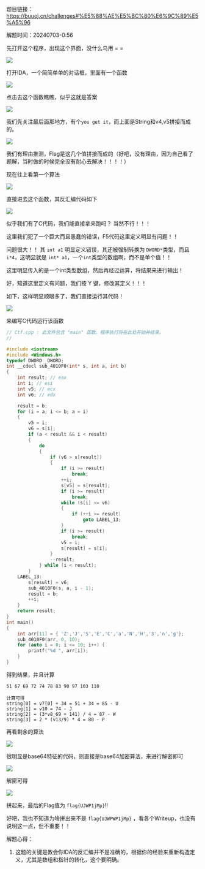 题目链接：<https://buuoj.cn/challenges#%E5%88%AE%E5%BC%80%E6%9C%89%E5%A5%96>

解题时间：20240703-0:56

先打开这个程序，出现这个界面，没什么鸟用 = = 

![](01.png)

打开IDA，一个简简单单的对话框，里面有一个函数

![](02.png)

点击去这个函数瞧瞧，似乎这就是答案

![](03.png)

我们先关注最后面那地方，有个`you get it`，而上面是String和v4,v5拼接而成的。

![](04.png)

我们有理由推测，Flag是这几个值拼接而成的（好吧，没有理由，因为自己看了题解，当时做的时候完全没有耐心去解决！！！！）

现在往上看第一个算法

![](05.png)

直接进去这个函数，其反汇编代码如下

![](06.png)

似乎我们有了C代码，我们能直接拿来跑吗？ 当然不行！！！

这里我们犯了一个巨大而且愚蠢的错误，F5代码这里定义明显有问题！！

问题很大！！ 其 `int a1` 明显定义错误，其还被强制转换为 `DWORD*`类型，而且 `i*4`，这明显就是 `int* a1`，一个`int`类型的数组啊，而不是单个值！！

这里明显传入的是一个int类型数组，然后再经过运算，将结果来进行输出！

好，知道这里定义有问题，我们按 Y 键，修改其定义！！！

如下，这样明显顺眼多了，我们直接运行其代码！

![](07.png)

来编写C代码运行该函数

```c
// Ctf.cpp : 此文件包含 "main" 函数。程序执行将在此处开始并结束。
//

#include <iostream>
#include <Windows.h>
typedef DWORD _DWORD;
int __cdecl sub_4010F0(int* s, int a, int b)
{
    int result; // eax
    int i; // esi
    int v5; // ecx
    int v6; // edx

    result = b;
    for (i = a; i <= b; a = i)
    {
        v5 = i;
        v6 = s[i];
        if (a < result && i < result)
        {
            do
            {
                if (v6 > s[result])
                {
                    if (i >= result)
                        break;
                    ++i;
                    s[v5] = s[result];
                    if (i >= result)
                        break;
                    while (s[i] <= v6)
                    {
                        if (++i >= result)
                            goto LABEL_13;
                    }
                    if (i >= result)
                        break;
                    v5 = i;
                    s[result] = s[i];
                }
                --result;
            } while (i < result);
        }
    LABEL_13:
        s[result] = v6;
        sub_4010F0(s, a, i - 1);
        result = b;
        ++i;
    }
    return result;
}
int main()
{
    int arr[11] = { 'Z','J','S','E','C','a','N','H','3','n','g'};
    sub_4010F0(arr, 0, 10);
    for (auto i = 0; i <= 10; i++) {
        printf("%d ", arr[i]);
    }
}
```

得到结果，并且计算

```
51 67 69 72 74 78 83 90 97 103 110

计算可得
string[0] = v7[0] + 34 = 51 + 34 = 85 - U
string[1] = v10 = 74 - J
string[2] = (3*v8_69 + 141) / 4 = 87 - W
string[3] = 2 * (v13/9) * 4 = 80 - P
```

再看剩余的算法

![](08.png)

很明显是base64特征的代码，则直接是base64加密算法，来进行解密即可

![](09.png)

解密可得

![](10.png)

拼起来，最后的Flag值为 `flag{UJWP1jMp}`!!

好吧，我也不知道为啥拼出来不是 `flag{UJWPWP1jMp}` ，看各个Writeup，也没有说明这一点，但不重要！！

解题心得：
1. 这题的关键是教会你IDA的反汇编并不是准确的，根据你的经验来重新构造定义，尤其是数组和指针的转化，这个要明确。